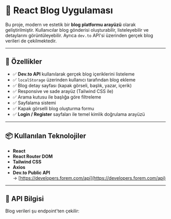 # 📝 React Blog Uygulaması

Bu proje, modern ve estetik bir **blog platformu arayüzü** olarak geliştirilmiştir. Kullanıcılar blog gönderisi oluşturabilir, listeleyebilir ve detaylarını görüntüleyebilir. Ayrıca `dev.to` API'si üzerinden gerçek blog verileri de çekilmektedir.

---

## 🚀 Özellikler

- ✅ **Dev.to API** kullanılarak gerçek blog içeriklerini listeleme
- ✅ `localStorage` üzerinden kullanıcı tarafından blog ekleme
- ✅ Blog detay sayfası (kapak görseli, başlık, yazar, içerik)
- ✅ Responsive ve sade arayüz (Tailwind CSS ile)
- ✅ Arama kutusu ile başlığa göre filtreleme
- ✅ Sayfalama sistemi
- ✅ Kapak görselli blog oluşturma formu
- ✅ **Login / Register** sayfaları ile temel kimlik doğrulama arayüzü

---

## 📦 Kullanılan Teknolojiler

- **React**
- **React Router DOM**
- **Tailwind CSS**
- **Axios**
- **Dev.to Public API**  
  → [https://developers.forem.com/api](https://developers.forem.com/api)

---

## 🔗 API Bilgisi

Blog verileri şu endpoint'ten çekilir:

